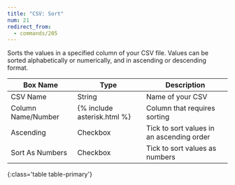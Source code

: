 ```yaml
---
title: "CSV: Sort"
num: 21
redirect_from:
  - commands/205
---
```


Sorts the values in a specified column of your CSV file. Values can be sorted alphabetically or numerically, and in ascending or descending format. 

| Box Name | Type | Description | 
|-------|--------|--------
|CSV Name|String|Name of your CSV
|Column Name/Number|{% include asterisk.html %}|Column that requires sorting
|Ascending|Checkbox|Tick to sort values in an ascending order
|Sort As Numbers|Checkbox|Tick to sort values as numbers
{:class='table table-primary'}









